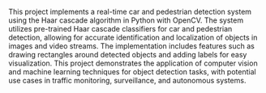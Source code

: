This project implements a real-time car and pedestrian detection system using the Haar cascade algorithm in Python with OpenCV. The system utilizes pre-trained Haar cascade classifiers for car and pedestrian detection, allowing for accurate identification and localization of objects in images and video streams. The implementation includes features such as drawing rectangles around detected objects and adding labels for easy visualization. This project demonstrates the application of computer vision and machine learning techniques for object detection tasks, with potential use cases in traffic monitoring, surveillance, and autonomous systems.
